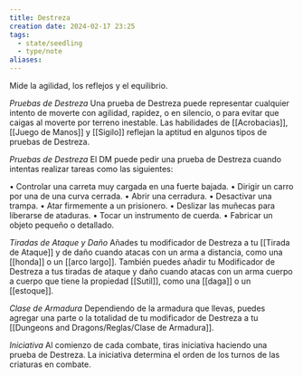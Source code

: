 ```yaml
---
title: Destreza
creation date: 2024-02-17 23:25
tags:
  - state/seedling
  - type/note
aliases:
---
```

Mide la agilidad, los reflejos y el equilibrio.

*Pruebas de Destreza*
Una prueba de Destreza puede representar cualquier intento de moverte con agilidad, rapidez, o en silencio, o para evitar que caigas al moverte por terreno inestable. Las habilidades de [[Acrobacias]], [[Juego de Manos]] y [[Sigilo]] reflejan la aptitud en algunos tipos de pruebas de Destreza.


*Pruebas de Destreza*
El DM puede pedir una prueba de Destreza cuando intentas realizar tareas como las
siguientes:

• Controlar una carreta muy cargada en una fuerte bajada.
• Dirigir un carro por una de una curva cerrada.
• Abrir una cerradura.
• Desactivar una trampa.
• Atar firmemente a un prisionero.
• Deslizar las muñecas para liberarse de ataduras.
• Tocar un instrumento de cuerda.
• Fabricar un objeto pequeño o detallado.

*Tiradas de Ataque y Daño*
Añades tu modificador de Destreza a tu [[Tirada de Ataque]] y de daño cuando atacas con un arma a distancia, como una [[honda]] o un [[arco largo]]. 
También puedes añadir tu Modificador de Destreza a tus tiradas de ataque y daño cuando atacas con un arma cuerpo a cuerpo que tiene la propiedad [[Sutil]], como una [[daga]] o un [[estoque]].

*Clase de Armadura*
Dependiendo de la armadura que llevas, puedes agregar una parte o la totalidad de tu modificador de Destreza a tu [[Dungeons and Dragons/Reglas/Clase de Armadura]].

*Iniciativa*
Al comienzo de cada combate, tiras iniciativa haciendo una prueba de Destreza. La iniciativa determina el orden de los turnos de las criaturas en combate.

